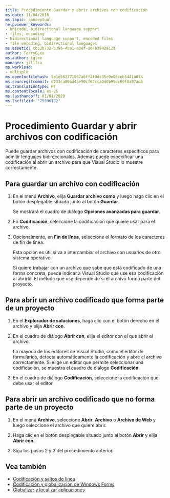 ```yaml
---
title: Procedimiento Guardar y abrir archivos con codificación
ms.date: 11/04/2016
ms.topic: conceptual
helpviewer_keywords:
- Unicode, bidirectional language support
- files, encoding
- bidirectional language support, encoded files
- file encoding, bidirectional languages
ms.assetid: cb52b732-b395-4ba1-a3ef-104b3942a12a
author: TerryGLee
ms.author: tglee
manager: jillfra
ms.workload:
- multiple
ms.openlocfilehash: 5e1e562771567a6ff4f9dc35c9e98ceb5441a074
ms.sourcegitcommit: d233ca00ad45e50cf62cca0d0b95dc69f0a87ad6
ms.translationtype: HT
ms.contentlocale: es-ES
ms.lasthandoff: 01/01/2020
ms.locfileid: "75596182"
---
```

# <a name="how-to-save-and-open-files-with-encoding"></a>Procedimiento Guardar y abrir archivos con codificación

Puede guardar archivos con codificación de caracteres específicos para admitir lenguajes bidireccionales. Además puede especificar una codificación al abrir un archivo para que Visual Studio lo muestre correctamente.

## <a name="to-save-a-file-with-encoding"></a>Para guardar un archivo con codificación

1. En el menú **Archivo**, elija **Guardar archivo como** y luego haga clic en el botón desplegable situado junto al botón **Guardar**.

     Se mostrará el cuadro de diálogo **Opciones avanzadas para guardar**.

2. En **Codificación**, seleccione la codificación que quiere usar para el archivo.

3. Opcionalmente, en **Fin de línea**, seleccione el formato de los caracteres de fin de línea.

     Esta opción es útil si va a intercambiar el archivo con usuarios de otro sistema operativo.

     Si quiere trabajar con un archivo que sabe que está codificado de una forma concreta, puede indicar a Visual Studio que use esa codificación al abrirlo. El método que use depende de si el archivo forma parte del proyecto.

## <a name="to-open-an-encoded-file-that-is-part-of-a-project"></a>Para abrir un archivo codificado que forma parte de un proyecto

1. En el **Explorador de soluciones**, haga clic con el botón derecho en el archivo y elija **Abrir con**.

2. En el cuadro de diálogo **Abrir con**, elija el editor con el que abrir el archivo.

     La mayoría de los editores de Visual Studio, como el editor de formularios, detecta automáticamente la codificación y abre el archivo correctamente. Si elige un editor que permite seleccionar una codificación, se muestra el cuadro de diálogo **Codificación**.

3. En el cuadro de diálogo **Codificación**, seleccione la codificación que debe usar el editor.

## <a name="to-open-an-encoded-file-that-is-not-part-of-a-project"></a>Para abrir un archivo codificado que no forma parte de un proyecto

1. En el menú **Archivo**, seleccione **Abrir**, **Archivo** o **Archivo de Web** y luego seleccione el archivo que quiere abrir.

2. Haga clic en el botón desplegable situado junto al botón **Abrir** y elija **Abrir con**.

3. Siga los pasos 2 y 3 del procedimiento anterior.

## <a name="see-also"></a>Vea también

- [Codificación y saltos de línea](encodings-and-line-breaks.md)
- [Codificación y globalización de Windows Forms](/dotnet/framework/winforms/advanced/encoding-and-windows-forms-globalization)
- [Globalizar y localizar aplicaciones](../ide/globalizing-and-localizing-applications.md)
